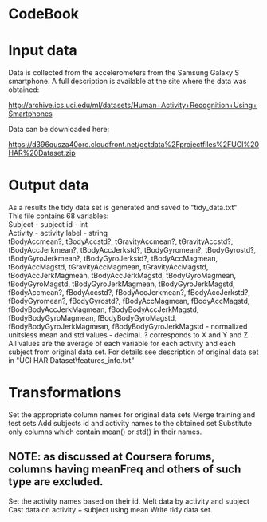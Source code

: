 # CodeBook

# Input data

Data is collected from the accelerometers from the Samsung Galaxy S smartphone. A full description is available at the site where the data was obtained:

http://archive.ics.uci.edu/ml/datasets/Human+Activity+Recognition+Using+Smartphones

Data can be downloaded here:

https://d396qusza40orc.cloudfront.net/getdata%2Fprojectfiles%2FUCI%20HAR%20Dataset.zip

# Output data

As a results the tidy data set is generated and saved to "tidy_data.txt"\
This file contains 68 variables:\
Subject - subject id - int\
Activity - activity label - string\
tBodyAccmean?, tBodyAccstd?, tGravityAccmean?, tGravityAccstd?, tBodyAccJerkmean?, tBodyAccJerkstd?, tBodyGyromean?, tBodyGyrostd?, tBodyGyroJerkmean?, tBodyGyroJerkstd?, tBodyAccMagmean, tBodyAccMagstd, tGravityAccMagmean, tGravityAccMagstd, tBodyAccJerkMagmean, tBodyAccJerkMagstd, tBodyGyroMagmean, tBodyGyroMagstd, tBodyGyroJerkMagmean, tBodyGyroJerkMagstd, fBodyAccmean?, fBodyAccstd?, fBodyAccJerkmean?, fBodyAccJerkstd?, fBodyGyromean?, fBodyGyrostd?, fBodyAccMagmean, fBodyAccMagstd,	fBodyBodyAccJerkMagmean, fBodyBodyAccJerkMagstd, fBodyBodyGyroMagmean, fBodyBodyGyroMagstd, fBodyBodyGyroJerkMagmean, fBodyBodyGyroJerkMagstd - normalized unitsless mean and std values - decimal.
? corresponds to X and Y and Z.\
All values are  the average of each variable for each activity and each subject from original data set. For details see description of original data set in "UCI HAR Dataset\features_info.txt"

# Transformations 
Set the appropriate column names for original data sets
Merge training and test sets
Add subjects id and activity names to the obtained set
Substitute only columns which contain mean() or std() in their names.
## NOTE: as discussed at Coursera forums, columns having meanFreq and others of such type are excluded.
Set the activity names based on their id.
Melt data by activity and subject
Cast data on activity + subject using mean
Write tidy data set.